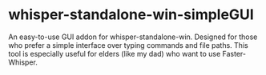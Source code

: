 # whisper-standalone-win-simpleGUI
An easy-to-use GUI addon for whisper-standalone-win. Designed for those who prefer a simple interface over typing commands and file paths. This tool is especially useful for elders (like my dad) who want to use Faster-Whisper.
